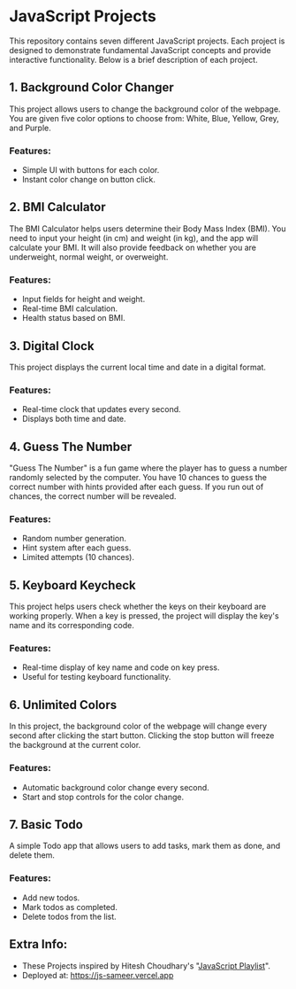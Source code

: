 # JavaScript Projects

This repository contains seven different JavaScript projects. Each project is designed to demonstrate fundamental JavaScript concepts and provide interactive functionality. Below is a brief description of each project.

## 1. Background Color Changer
This project allows users to change the background color of the webpage. You are given five color options to choose from: White, Blue, Yellow, Grey, and Purple.

### Features:
- Simple UI with buttons for each color.
- Instant color change on button click.

## 2. BMI Calculator
The BMI Calculator helps users determine their Body Mass Index (BMI). You need to input your height (in cm) and weight (in kg), and the app will calculate your BMI. It will also provide feedback on whether you are underweight, normal weight, or overweight.

### Features:
- Input fields for height and weight.
- Real-time BMI calculation.
- Health status based on BMI.

## 3. Digital Clock
This project displays the current local time and date in a digital format.

### Features:
- Real-time clock that updates every second.
- Displays both time and date.

## 4. Guess The Number
"Guess The Number" is a fun game where the player has to guess a number randomly selected by the computer. You have 10 chances to guess the correct number with hints provided after each guess. If you run out of chances, the correct number will be revealed.

### Features:
- Random number generation.
- Hint system after each guess.
- Limited attempts (10 chances).

## 5. Keyboard Keycheck
This project helps users check whether the keys on their keyboard are working properly. When a key is pressed, the project will display the key's name and its corresponding code.

### Features:
- Real-time display of key name and code on key press.
- Useful for testing keyboard functionality.

## 6. Unlimited Colors
In this project, the background color of the webpage will change every second after clicking the start button. Clicking the stop button will freeze the background at the current color.

### Features:
- Automatic background color change every second.
- Start and stop controls for the color change.

## 7. Basic Todo
A simple Todo app that allows users to add tasks, mark them as done, and delete them.

### Features:
- Add new todos.
- Mark todos as completed.
- Delete todos from the list.

## Extra Info:
- These Projects inspired by Hitesh Choudhary's "<a href="https://www.youtube.com/playlist?list=PLu71SKxNbfoBuX3f4EOACle2y-tRC5Q37" target="_blank">JavaScript Playlist</a>".
- Deployed at: https://js-sameer.vercel.app
